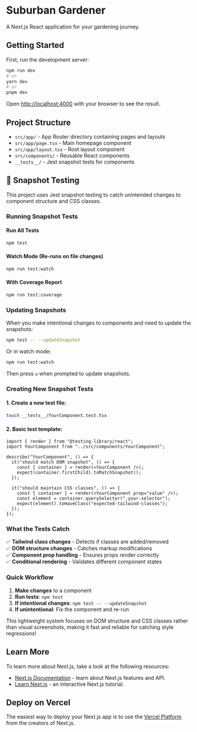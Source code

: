 # Suburban Gardener

A Next.js React application for your gardening journey.

## Getting Started

First, run the development server:

```bash
npm run dev
# or
yarn dev
# or
pnpm dev
```

Open [http://localhost:4000](http://localhost:4000) with your browser to see the result.

## Project Structure

- `src/app/` - App Router directory containing pages and layouts
- `src/app/page.tsx` - Main homepage component
- `src/app/layout.tsx` - Root layout component
- `src/components/` - Reusable React components
- `__tests__/` - Jest snapshot tests for components

## 📸 Snapshot Testing

This project uses Jest snapshot testing to catch unintended changes to component structure and CSS classes.

### **Running Snapshot Tests**

#### **Run All Tests**

```bash
npm test
```

#### **Watch Mode (Re-runs on file changes)**

```bash
npm run test:watch
```

#### **With Coverage Report**

```bash
npm run test:coverage
```

### **Updating Snapshots**

When you make intentional changes to components and need to update the snapshots:

```bash
npm test -- --updateSnapshot
```

Or in watch mode:

```bash
npm run test:watch
```

Then press `u` when prompted to update snapshots.

### **Creating New Snapshot Tests**

#### **1. Create a new test file:**

```bash
touch __tests__/YourComponent.test.tsx
```

#### **2. Basic test template:**

```tsx
import { render } from "@testing-library/react";
import YourComponent from "../src/components/YourComponent";

describe("YourComponent", () => {
  it("should match DOM snapshot", () => {
    const { container } = render(<YourComponent />);
    expect(container.firstChild).toMatchSnapshot();
  });

  it("should maintain CSS classes", () => {
    const { container } = render(<YourComponent prop="value" />);
    const element = container.querySelector(".your-selector");
    expect(element).toHaveClass("expected-tailwind-classes");
  });
});
```

### **What the Tests Catch**

✅ **Tailwind class changes** - Detects if classes are added/removed  
✅ **DOM structure changes** - Catches markup modifications  
✅ **Component prop handling** - Ensures props render correctly  
✅ **Conditional rendering** - Validates different component states

### **Quick Workflow**

1. **Make changes** to a component
2. **Run tests**: `npm test`
3. **If intentional changes**: `npm test -- --updateSnapshot`
4. **If unintentional**: Fix the component and re-run

This lightweight system focuses on DOM structure and CSS classes rather than visual screenshots, making it fast and reliable for catching style regressions!

## Learn More

To learn more about Next.js, take a look at the following resources:

- [Next.js Documentation](https://nextjs.org/docs) - learn about Next.js features and API.
- [Learn Next.js](https://nextjs.org/learn) - an interactive Next.js tutorial.

## Deploy on Vercel

The easiest way to deploy your Next.js app is to use the [Vercel Platform](https://vercel.com/new?utm_medium=default-template&filter=next.js&utm_source=create-next-app&utm_campaign=create-next-app-readme) from the creators of Next.js.
